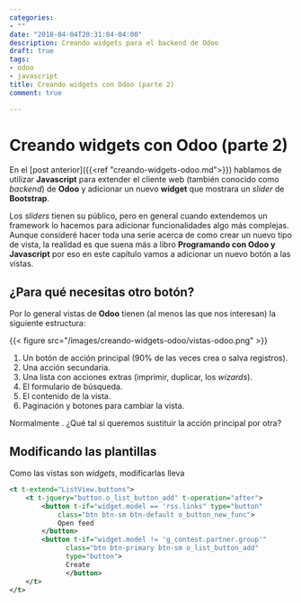 ```yaml
---
categories:
- ""
date: "2018-04-04T20:31:04-04:00"
description: Creando widgets para el backend de Odoo
draft: true
tags:
- odoo
- javascript
title: Creando widgets con Odoo (parte 2)
comment: true

---
```


# Creando widgets con Odoo (parte 2)

En el [post anterior]({{<ref "creando-widgets-odoo.md">}}) hablamos de utilizar
**Javascript** para extender el cliente web (también conocido como *backend*) de
**Odoo** y adicionar un nuevo **widget** que mostrara un *slider* de **Bootstrap**.

Los *sliders* tienen su público, pero en general cuando extendemos un framework
lo hacemos para adicionar funcionalidades algo más complejas. Aunque consideré
hacer toda una serie acerca de como crear un nuevo tipo de vista, la realidad es
que suena más a libro **Programando con Odoo y Javascript** por eso en este
capítulo vamos a adicionar un nuevo botón a las vistas.

## ¿Para qué necesitas otro botón?

Por lo general vistas de **Odoo** tienen (al menos las que nos interesan) la
siguiente estructura:

{{< figure src="/images/creando-widgets-odoo/vistas-odoo.png" >}}

1. Un botón de acción principal (90% de las veces crea o salva registros).
2. Una acción secundaria.
3. Una lista con acciones extras (imprimir, duplicar, los *wizards*).
4. El formulario de búsqueda.
5. El contenido de la vista.
6. Paginación y botones para cambiar la vista.

Normalmente . ¿Qué tal si queremos sustituir la acción principal por otra?

## Modificando las plantillas

Como las vistas son *widgets*, modificarlas lleva

```xml
<t t-extend="ListView.buttons">
    <t t-jquery="button.o_list_button_add" t-operation="after">
        <button t-if="widget.model == 'rss.links" type="button"
            class="btn btn-sm btn-default o_button_new_func">
            Open feed
        </button>
        <button t-if="widget.model != 'g_contest.partner.group'"
              class="btn btn-primary btn-sm o_list_button_add"
              type="button">
              Create
              </button>
    </t>
</t>
```
